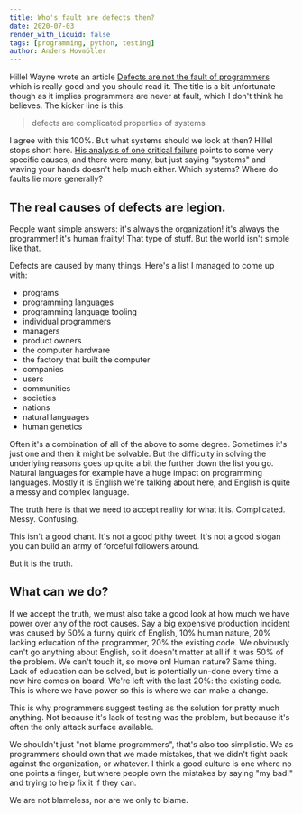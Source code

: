 ```yaml
---
title: Who's fault are defects then?
date: 2020-07-03
render_with_liquid: false
tags: [programming, python, testing]
author: Anders Hovmöller
---
```



Hillel Wayne wrote an article [Defects are not the fault of programmers](https://buttondown.email/hillelwayne/archive/defects-are-not-the-fault-of-programmers/) which is really good and you should read it. The title is a bit unfortunate though as it implies programmers are never at fault, which I don't think he believes. The kicker line is this:

> defects are complicated properties of systems

I agree with this 100%. But what systems should we look at then? Hillel stops short here. [His analysis of one critical failure](https://www.hillelwayne.com/post/stamping-on-eventstream/) points to some very specific causes, and there were many, but just saying "systems" and waving your hands doesn't help much either. Which systems? Where do faults lie more generally? 

## The real causes of defects are legion.

People want simple answers: it's always the organization! it's always the programmer! it's human frailty! That type of stuff. But the world isn't simple like that. 

Defects are caused by many things. Here's a list I managed to come up with:

* programs
* programming languages
* programming language tooling
* individual programmers
* managers
* product owners
* the computer hardware
* the factory that built the computer
* companies
* users
* communities
* societies
* nations
* natural languages
* human genetics

Often it's a combination of all of the above to some degree. Sometimes it's just one and then it might be solvable. But the difficulty in solving the underlying reasons goes up quite a bit the further down the list you go. Natural languages for example have a huge impact on programming languages. Mostly it is English we're talking about here, and English is quite a messy and complex language.

The truth here is that we need to accept reality for what it is. Complicated. Messy. Confusing. 
 
This isn't a good chant. It's not a good pithy tweet. It's not a good slogan you can build an army of forceful followers around. 

But it is the truth.

## What can we do?

If we accept the truth, we must also take a good look at how much we have power over any of the root causes. Say a big expensive production incident was caused by 50% a funny quirk of English, 10% human nature, 20% lacking education of the programmer, 20% the existing code. We obviously can't go anything about English, so it doesn't matter at all if it was 50% of the problem. We can't touch it, so move on! Human nature? Same thing. Lack of education can be solved, but is potentially un-done every time a new hire comes on board. We're left with the last 20%: the existing code. This is where we have power so this is where we can make a change. 

This is why programmers suggest testing as the solution for pretty much anything. Not because it's lack of testing was the problem, but because it's often the only attack surface available.

We shouldn't just "not blame programmers", that's also too simplistic. We as programmers should own that we made mistakes, that we didn't fight back against the organization, or whatever. I think a good culture is one where no one points a finger, but where people own the mistakes by saying "my bad!" and trying to help fix it if they can. 

We are not blameless, nor are we only to blame. 
